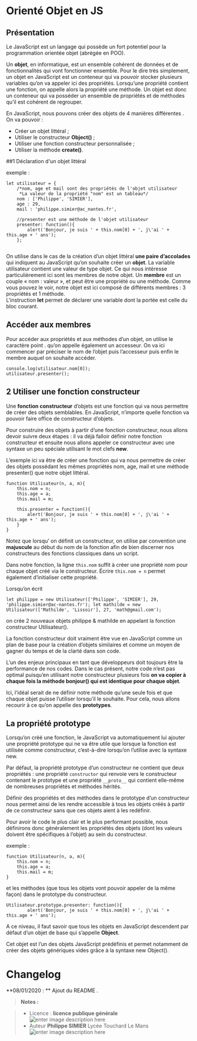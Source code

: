 ﻿# Orienté Objet en JS

## Présentation
Le JavaScript est un langage qui possède un fort potentiel pour la programmation orientée objet (abrégée en POO).

Un **objet**, en informatique, est un ensemble cohérent de données et de fonctionnalités qui vont fonctionner ensemble. Pour le dire très simplement, un objet en JavaScript est un conteneur qui va pouvoir stocker plusieurs variables qu’on va appeler ici des propriétés. Lorsqu’une propriété contient une fonction, on appelle alors la propriété une méthode. Un objet est donc un conteneur qui va posséder un ensemble de propriétés et de méthodes qu’il est cohérent de regrouper.

En JavaScript, nous pouvons créer des objets de 4 manières différentes . On va pouvoir :

 - Créer un objet littéral ;
 - Utiliser le constructeur **Object()** ;
 - Utiliser une fonction constructeur personnalisée ;
 - Utiliser la méthode **create()**.

 
##1 Déclaration d'un objet littéral

exemple :
```
let utilisateur = {
    /*nom, age et mail sont des propriétés de l'objet utilisateur
     *La valeur de la propriété "nom" est un tableau*/
    nom : ['Philippe', 'SIMIER'],
    age : 29,
    mail : 'philippe.simier@ac_nantes.fr',
    
    //presenter est une méthode de l'objet utilisateur
    presenter: function(){
        alert('Bonjour, je suis ' + this.nom[0] + ', j\'ai ' + this.age + ' ans');
    };
    
```
On utilise dans le cas de la création d’un objet littéral **une paire d’accolades** qui indiquent au JavaScript qu’on souhaite créer un **objet**. La variable utilisateur contient une valeur de type objet.
Ce qui nous intéresse particulièrement ici sont les membres de notre objet. Un **membre**  est un couple « nom : valeur », et peut être une propriété ou une méthode. Comme vous pouvez le voir, notre objet est ici composé de différents membres : 3 propriétés et 1 méthode.   
L'instruction **let** permet de déclarer une variable dont la portée est celle du bloc courant.
## Accéder aux membres

Pour accéder aux propriétés et aux méthodes d’un objet, on utilise le caractère point . qu’on appelle également un accesseur. On va ici commencer par préciser le nom de l’objet puis l’accesseur puis enfin le membre auquel on souhaite accéder.
```
console.log(utilisateur.nom[0]);
utilisateur.presenter();
```

## 2 Utiliser une fonction constructeur

Une **fonction constructeur** d’objets est une fonction qui va nous permettre de créer des objets semblables. En JavaScript, n’importe quelle fonction va pouvoir faire office de constructeur d’objets.

Pour construire des objets à partir d’une fonction constructeur, nous allons devoir suivre deux étapes : il va déjà falloir définir notre fonction constructeur et ensuite nous allons appeler ce constructeur avec une syntaxe un peu spéciale utilisant le mot clefs **new**.

L’exemple ici va être de créer une fonction qui va nous permettre de créer des objets possédant les mêmes propriétés nom, age, mail et une méthode presenter() que notre objet littéral.
```
function Utilisateur(n, a, m){
    this.nom = n;
    this.age = a;
    this.mail = m;
    
    this.presenter = function(){
        alert('Bonjour, je suis ' + this.nom[0] + ', j\'ai ' + this.age + ' ans');
    }
}
```
Notez que lorsqu’ on définit un constructeur, on utilise par convention une **majuscule** au début du nom de la fonction afin de bien discerner nos constructeurs des fonctions classiques dans un script.

Dans notre fonction, la ligne `this.nom` suffit à créer une propriété nom pour chaque objet créé via le constructeur. Écrire `this.nom = n` permet également d’initialiser cette propriété.

Lorsqu’on écrit

 `let philippe = new Utilisateur(['Philippe', 'SIMIER'], 29, 'philippe.simier@ac-nantes.fr');
 let mathilde = new Utilisateur(['Mathilde', 'Lissoir'], 27, 'math@gmail.com');`
 
 on crée 2 nouveaux objets philippe & mathilde en appelant la fonction constructeur Utilisateur().

La fonction constructeur doit vraiment être vue en JavaScript comme un plan de base pour la création d’objets similaires et comme un moyen de gagner du temps et de la clarté dans son code. 

L’un des enjeux principaux en tant que développeurs doit toujours être la performance de nos codes. Dans le cas présent, notre code n’est pas optimal puisqu’en utilisant notre constructeur plusieurs fois **on va copier à chaque fois la méthode bonjour() qui est identique pour chaque objet**.

Ici, l’idéal serait de ne définir notre méthode qu’une seule fois et que chaque objet puisse l’utiliser lorsqu’il le souhaite. Pour cela, nous allons recourir à ce qu’on appelle des **prototypes**.

## La propriété prototype

Lorsqu’on créé une fonction, le JavaScript va automatiquement lui ajouter une propriété prototype qui ne va être utile que lorsque la fonction est utilisée comme constructeur, c’est-à-dire lorsqu’on l’utilise avec la syntaxe new.

Par défaut, la propriété prototype d’un constructeur ne contient que deux propriétés : une propriété `constructor` qui renvoie vers le constructeur contenant le prototype et une propriété `__proto__` qui contient elle-même de nombreuses propriétés et méthodes hérités.

Définir des propriétés et des méthodes dans le prototype d’un constructeur nous permet ainsi de les rendre accessible à tous les objets créés à partir de ce constructeur sans que ces objets aient à les redéfinir.

Pour avoir le code le plus clair et le plus performant possible, nous définirons donc généralement les propriétés des objets (dont les valeurs doivent être spécifiques à l’objet) au sein du constructeur.

exemple :
```
function Utilisateur(n, a, m){
    this.nom = n;
    this.age = a;
    this.mail = m;
}
```
et les méthodes (que tous les objets vont pouvoir appeler de la même façon) dans le prototype du constructeur.

```
Utilisateur.prototype.presenter: function(){
        alert('Bonjour, je suis ' + this.nom[0] + ', j\'ai ' + this.age + ' ans');
```
A ce niveau, il faut savoir que tous les objets en JavaScript descendent par défaut d’un objet de base qui s’appelle **Object**.

Cet objet est l’un des objets JavaScript prédéfinis et permet notamment de créer des objets génériques vides grâce à la syntaxe new Object().

# Changelog

**08/01/2020 : ** Ajout du README . 

> **Notes :**


> - Licence : **licence publique générale** ![enter image description here](https://img.shields.io/badge/licence-GPL-green.svg)
> - Auteur **Philippe SIMIER** Lycée Touchard Le Mans
>  ![enter image description here](https://img.shields.io/badge/built-passing-green.svg)
<!-- TOOLBOX 

Génération des badges : https://shields.io/
Génération de ce fichier : https://stackedit.io/editor#


